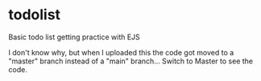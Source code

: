 # todolist
Basic todo list getting practice with EJS

I don't know why, but when I uploaded this the code got moved to a "master" branch instead of a "main" branch...
Switch to Master to see the code.
